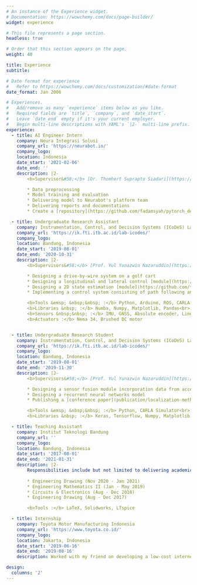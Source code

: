 ```yaml
---
# An instance of the Experience widget.
# Documentation: https://wowchemy.com/docs/page-builder/
widget: experience

# This file represents a page section.
headless: true

# Order that this section appears on the page.
weight: 40

title: Experience
subtitle:

# Date format for experience
#   Refer to https://wowchemy.com/docs/customization/#date-format
date_format: Jan 2006

# Experiences.
#   Add/remove as many `experience` items below as you like.
#   Required fields are `title`, `company`, and `date_start`.
#   Leave `date_end` empty if it's your current employer.
#   Begin multi-line descriptions with YAML's `|2-` multi-line prefix.
experience:
  - title: AI Engineer Intern
    company: Neura Integrasi Solusi
    company_url: 'https://neurabot.io/'
    company_logo: 
    location: Indonesia
    date_start: '2021-02-06'
    date_end: ''
    description: |2-
        <b>Supervisor&#58;</b> [Dr. Thomhert Suprapto Siadari](https://www.linkedin.com/in/thomhertsiadari/)<br>Currently developing Deep Learning models to detect and segment objects on microscopic images. Responsibilites include:

        * Data preprocessing
        * Model training and evaluation
        * Delivering model to Neurabot's platform team
        * Delivering reports and documentations
        * Create a [repository](https://github.com/fadamsyah/pytorch_deseg_module) for future use

  - title: Undergraduate Research Assistant
    company: Instrumentation, Control, and Decision Systems (ICoDeS) Laboratory
    company_url: 'https://ik.fti.itb.ac.id/lab-icodes/'
    company_logo: 
    location: Bandung, Indonesia
    date_start: '2019-08-01'
    date_end: '2020-10-31'
    description: |2-
        <b>Supervisors&#58;</b> [Prof. Yul Yunazwin Nazaruddin](https://scholar.google.com/citations?user=Rve3vEYAAAAJ&hl=en) & [Augie Widyotriatmo, Ph.D.](https://scholar.google.co.id/citations?user=MtHwNU4AAAAJ&hl=id)<br>Worked with [Prasetyo W. L. Sanjaya](https://www.linkedin.com/in/prasetyowls/) on the topic of implementation of longitudinal and lateral control systems for autonomous golf cart as a capstone project. We were greatly helped by Udiana Bambang, M.Eng on hardware installations. Responsibilities include:

        * Designing a drive-by-wire system on a golf cart
        * Designing a longitudinal and lateral control [module](https://github.com/fadamsyah/vehicle_control/blob/master/src/Python/stanley_2d.py) using Python
        * Designing a 2D state estimation [module](https://github.com/fadamsyah/vehicle_control/blob/master/src/Python/ekf_2d_imu.py) incorporating accelerometer, gyroscope, GNSS, and vehicle nonholonomic constraint using the Extended Kalman Filter algorithm
        * Implementing a control system consisting of path following and speed controller for an autonomous golf cart

        <b>Tools &emsp; &nbsp;&nbsp; :</b> Python, Arduino, ROS, CARLA Simulator<br>
        <b>Libraries &nbsp; :</b> Numba, Numpy, Matplotlib, Pandas<br>
        <b>Sensors &nbsp;&nbsp; :</b> IMU, GNSS, Absolute encoder, Linear transducer<br>
        <b>Actuators :</b> Nema 34, Brushed DC motor


  - title: Undergraduate Research Student
    company: Instrumentation, Control, and Decision Systems (ICoDeS) Laboratory
    company_url: 'https://ik.fti.itb.ac.id/lab-icodes/'
    company_logo: 
    location: Bandung, Indonesia
    date_start: '2019-08-01'
    date_end: '2019-11-30'
    description: |2-
        <b>Supervisors&#58;</b> [Prof. Yul Yunazwin Nazaruddin](https://scholar.google.com/citations?user=Rve3vEYAAAAJ&hl=en)<br>Worked with five of my friends on conducting research in utilizing neural networks to improve vehicle state estimation. Responsibilities include:

        * Designing a sensor fusion module incorporation data from accelerometer, gyroscope, GNSS, and neural networks using the Error-State Kalman Filter algorithm
        * Designing a recurrent neural networks model
        * Publishing a [conference paper](publication/localization-method-for-autonomous-car-using-virtual-sensing-system/) 

        <b>Tools &emsp; &nbsp;&nbsp; :</b> Python, CARLA Simulator<br>
        <b>Libraries &nbsp; :</b> Keras, Tensorflow, Numpy, Matplotlib, Pandas<br>

  - title: Teaching Assistant
    company: Institut Teknologi Bandung
    company_url: ''
    company_logo: 
    location: Bandung, Indonesia
    date_start: '2017-08-01'
    date_end: '2021-01-31'
    description: |2-
        Responsibilities include but not limited to delivering academic & hands-on tutorials, and examining assignments & quizzes. Courses:
        
        * Engineering Drawing (Nov 2020 - Jan 2021)
        * Engineering Mathematics II (Jan - May 2019)
        * Circuits & Electronics (Aug - Dec 2018)
        * Engineering Drawing (Aug - Dec 2017)

        <b>Tools :</b> LaTeX, Solidworks, LTspice

  - title: Internship
    company: Toyota Motor Manufacturing Indonesia
    company_url: 'https://www.toyota.co.id/'
    company_logo: 
    location: Jakarta, Indonesia
    date_start: '2019-06-16'
    date_end: '2019-08-16'
    description: Worked with my friend on developing a low-cost internet-based automation system. We created an Arduino module enabling users to control bulbs from the internet. We also delivered hands-on tutorials on using Arduino.

design:
  columns: '2'
---
```

